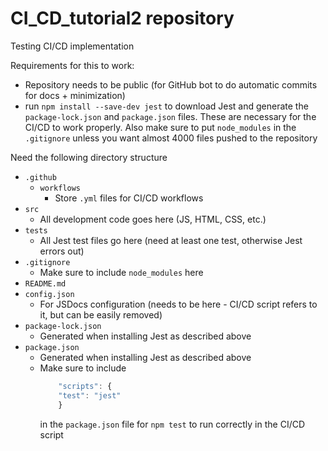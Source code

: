 # CI_CD_tutorial2 repository
Testing CI/CD implementation

Requirements for this to work:

* Repository needs to be public (for GitHub bot to do automatic commits for docs + minimization)
* run `npm install --save-dev jest` to download Jest and generate the `package-lock.json` and `package.json` files. These are necessary for the CI/CD to work properly. Also make sure to put `node_modules` in the `.gitignore` unless you want almost 4000 files pushed to the repository

Need the following directory structure

* `.github`
  * `workflows`
    * Store `.yml` files for CI/CD workflows
* `src`
  * All development code goes here (JS, HTML, CSS, etc.)
* `tests`
  * All Jest test files go here (need at least one test, otherwise Jest errors out)
* `.gitignore`
  * Make sure to include `node_modules` here
* `README.md`
* `config.json`
  * For JSDocs configuration (needs to be here - CI/CD script refers to it, but can be easily removed)
* `package-lock.json`
  * Generated when installing Jest as described above
* `package.json`
  * Generated when installing Jest as described above
  * Make sure to include
    ```javascript
        "scripts": {
        "test": "jest"
        }
    ```
    in the `package.json` file for `npm test` to run correctly in the CI/CD script